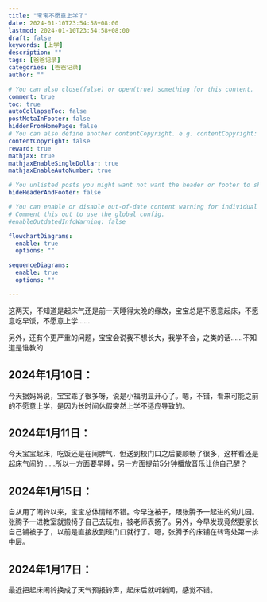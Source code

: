 ```yaml
---
title: "宝宝不愿意上学了"
date: 2024-01-10T23:54:58+08:00
lastmod: 2024-01-10T23:54:58+08:00
draft: false
keywords: [上学]
description: ""
tags: [爸爸记录]
categories: [爸爸记录]
author: ""

# You can also close(false) or open(true) something for this content.
comment: true
toc: true
autoCollapseToc: false
postMetaInFooter: false
hiddenFromHomePage: false
# You can also define another contentCopyright. e.g. contentCopyright: "This is another copyright."
contentCopyright: false
reward: true
mathjax: true
mathjaxEnableSingleDollar: true
mathjaxEnableAutoNumber: true

# You unlisted posts you might want not want the header or footer to show
hideHeaderAndFooter: false

# You can enable or disable out-of-date content warning for individual post.
# Comment this out to use the global config.
#enableOutdatedInfoWarning: false

flowchartDiagrams:
  enable: true
  options: ""

sequenceDiagrams: 
  enable: true
  options: ""

---
```


这两天，不知道是起床气还是前一天睡得太晚的缘故，宝宝总是不愿意起床，不愿意吃早饭，不愿意上学……

另外，还有个更严重的问题，宝宝会说我不想长大，我学不会，之类的话……不知道是谁教的

## 2024年1月10日：
今天据妈妈说，宝宝乖了很多呀，说是小福明显开心了。嗯，不错，看来可能之前的不愿意上学，是因为长时间休假突然上学不适应导致的。

## 2024年1月11日：
今天宝宝起床，吃饭还是在闹脾气，但送到校门口之后要顺畅了很多，这样看还是起床气闹的……所以一方面要早睡，另一方面提前5分钟播放音乐让他自己醒？

## 2024年1月15日：
自从用了闹铃以来，宝宝总体情绪不错。今早送被子，跟张腾予一起进的幼儿园。张腾予一进教室就搬椅子自己去玩啦，被老师表扬了。另外，今早发现竟然要家长自己铺被子了，以前是直接放到班门口就行了。嗯，张腾予的床铺在转弯处第一排中层。

## 2024年1月17日：
最近把起床闹铃换成了天气预报铃声，起床后就听新闻，感觉不错。
